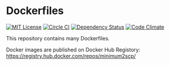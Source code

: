 # Dockerfiles

[![MIT License](http://img.shields.io/badge/license-MIT-blue.svg?style=flat)](LICENSE.txt)
[![Circle CI](https://circleci.com/gh/minimum2scp/dockerfiles/tree/master.svg?style=shield)](https://circleci.com/gh/minimum2scp/dockerfiles/tree/master)
[![Dependency Status](https://gemnasium.com/minimum2scp/dockerfiles.svg)](https://gemnasium.com/minimum2scp/dockerfiles)
[![Code Climate](https://codeclimate.com/github/minimum2scp/dockerfiles/badges/gpa.svg)](https://codeclimate.com/github/minimum2scp/dockerfiles)

This repository contains many Dockerfiles.

Docker images are published on Docker Hub Registory:
https://registry.hub.docker.com/repos/minimum2scp/

